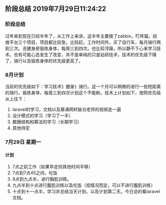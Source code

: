 ## 阶段总结 2019年7月29日11:24:22

### 阶段总结
 
  过年来到现在已经半年了，从工作上来讲，这半年主要做了zabbix，叮咚猫，综维平台三个项目，项目都比较急，比较赶。工作时间外，买了自行车，每月骑行两到三次。去健身房锻炼身体，每周三到四次。也比较浮躁，所以静不下心来学习技术。也有可能心态发生了改变，并不是单纯的只是钻研技术，技术的优先级下降了，骑行以及锻炼身体的优先级更高了。
  
### 8月计划

  当前的优先级如下：学习技术》健身》骑行。这一个月可以稍微的进行一些短距离的骑行。锻炼身体，每周三到四次计划这个不能断。技术上计划如下，按照优先级从上往下：
  1. laravel的学习，文档以及慕课网轩脉刃老师的视频走一遍
  2. 设计模式的学习（学习了一半）
  3. 数据结构和算法的学习（长期学习）
  4. 其他待定
  
### 7月29日 星期一  
  
#### 计划
  1. 7点之前工作（如果早走则其他时间平移）
  2. 7点到7点45之间，吃饭
  3. 8点到九点半，进行胸肌训练。
  4. 九点半到十点进行腹肌训练以及吃饭（视情况而定，可以不进行腹肌训练）
  5. 十点到十一点半，学习并总结当天计划，以及计划第二天。今日总的看laravel文档。
